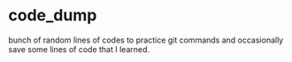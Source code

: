 # code_dump
bunch of random lines of codes to practice git commands and occasionally save some lines of code that I learned.
